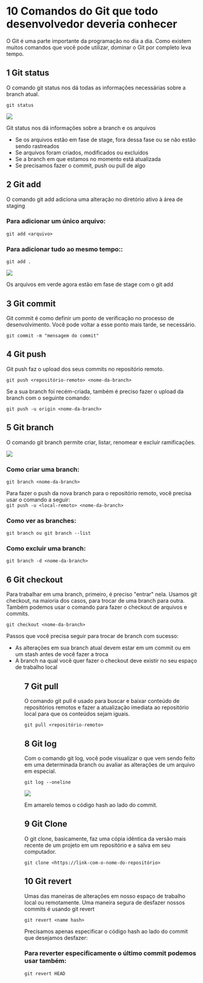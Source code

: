 # 10 Comandos do Git que todo desenvolvedor deveria conhecer

<!-- <img src = "https://upload.wikimedia.org/wikipedia/commons/thumb/e/e0/Git-logo.svg/640px-Git-logo.svg.png"> -->

O Git é uma parte importante da programação no dia a dia.
Como existem muitos comandos que você pode utilizar, dominar o Git por completo leva tempo.

## 1 Git status

O comando git status nos dá todas as informações necessárias sobre a branch atual.

`git status`

<img src ='https://cdn1.gnarususercontent.com.br/1/796210/6f40f47b-8443-4be9-8435-21ba33853d2a.png'>

Git status nos dá informações sobre a branch e os arquivos
<ul>
    <li>Se os arquivos estão em fase de stage, fora dessa fase ou se não estão sendo rastreados</li>
    <li>Se arquivos foram criados, modificados ou excluídos</li>
    <li>Se a branch em que estamos no momento está atualizada</li>
    <li>Se precisamos fazer o commit, push ou pull de algo</li>
</ul>

## 2 Git add

O comando git add adiciona uma alteração no diretório ativo à área de staging

### Para adicionar um único arquivo:

`git add <arquivo>`

### Para adicionar tudo ao mesmo tempo::

`git add .`

<img src = 'https://lh3.googleusercontent.com/09H2vyZqfHKuW6F0O3Omy5XwoqBuQh7P_74Pdn5HnYCTwFiOXtTf7S8BjBlyVpqicT1MHWkSoRgSwCxvpdPhBCj2kPZk-6_z9Alq0cclrO5UbZBauSx7--8215IfnR5k5RidY67K'>

Os arquivos em verde agora estão em fase de stage com o git add

## 3 Git commit

Git commit é como definir um ponto de verificação no processo de desenvolvimento. Você pode voltar a esse ponto mais tarde, se necessário.

`git commit -m "mensagem do commit"`



## 4 Git push

Git push faz o upload dos seus commits no repositório remoto.

`git push <repositório-remoto> <nome-da-branch>`

Se a sua branch foi recém-criada, também é preciso fazer o upload da branch com o seguinte comando:

`git push -u origin <nome-da-branch>`

## 5 Git branch

O comando git branch permite criar, listar, renomear e excluir ramificações.

<img src ='https://lh5.googleusercontent.com/ByJxAPDtlT6I3uHFZeoXRiYwyrVkdIY6Iho8chNGp4DL9Ke8snH9SKCYs10G0bWf-xc_DMgcRIpvrQw0LbQ809tdpi6SBx7lyQ2W6ZRI5EhUFO4jkVLPw3SuAxoGik97qWYg_Kmm'>

### Como criar uma branch:
`git branch <nome-da-branch>`

Para fazer o  push  da nova branch para o repositório remoto, você precisa usar o comando a seguir:
<br>
`git push -u <local-remoto> <nome-da-branch>`

### Como ver as branches:
`git branch ou git branch --list`

### Como excluir uma branch:
`git branch -d <nome-da-branch>`


## 6 Git checkout

Para trabalhar em uma branch, primeiro, é preciso "entrar" nela. Usamos git checkout, na maioria dos casos, para trocar de uma branch para outra. Também podemos usar o comando para fazer o checkout de arquivos e commits.

`git checkout <nome-da-branch>`

Passos que você precisa seguir para trocar de branch com sucesso:

<ul>
    <li>As alterações em sua branch atual devem estar em um commit ou em um stash antes de você fazer a troca</li>
    <li>A branch na qual você quer fazer o checkout deve existir no seu espaço de trabalho local</li>
<ul>

## 7 Git pull

O comando git pull é usado para buscar e baixar conteúdo de repositórios remotos e fazer a atualização imediata ao repositório local para que os conteúdos sejam iguais.

`git pull <repositório-remoto>`


## 8 Git log

Com o comando git log, você pode visualizar o que vem sendo feito em uma determinada branch ou avaliar as alterações de um arquivo em especial.

`git log --oneline`

<img src = 'https://www.cloudsavvyit.com/p/uploads/2021/08/963731e4.png?trim=1,1&bg-color=000&pad=1,1'> 

Em amarelo temos o código hash ao lado do commit.

## 9 Git Clone
O git clone, basicamente, faz uma cópia idêntica da versão mais recente de um projeto em um repositório e a salva em seu computador.

`git clone <https://link-com-o-nome-do-repositório>`

## 10 Git revert

Umas das maneiras de alterações em nosso espaço de trabalho local ou remotamente. Uma maneira segura de desfazer nossos commits é usando git revert

`git revert <name hash>`

Precisamos apenas especificar o código hash ao lado do commit que desejamos desfazer:

### Para  reverter especificamente o último commit podemos usar também:
`git revert HEAD`
